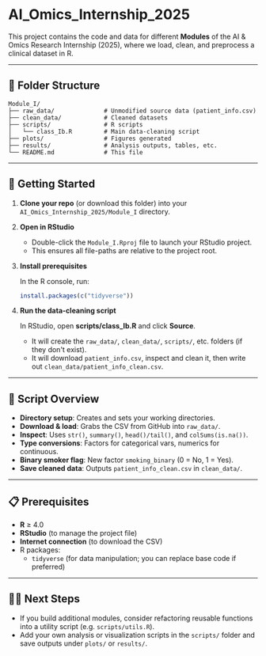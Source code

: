 # AI_Omics_Internship_2025

This project contains the code and data for different **Modules** of the AI & Omics Research Internship (2025), where we load, clean, and preprocess a clinical dataset in R.

---

## 📂 Folder Structure

```
Module_I/
├── raw_data/              # Unmodified source data (patient_info.csv)
├── clean_data/            # Cleaned datasets
├── scripts/               # R scripts
│   └── class_Ib.R         # Main data-cleaning script
├── plots/                 # Figures generated
├── results/               # Analysis outputs, tables, etc.
└── README.md              # This file
```

---

## 🚀 Getting Started

1. **Clone your repo** (or download this folder) into your `AI_Omics_Internship_2025/Module_I` directory.

2. **Open in RStudio**
   - Double-click the `Module_I.Rproj` file to launch your RStudio project.
   - This ensures all file-paths are relative to the project root.

3. **Install prerequisites**
   
   In the R console, run:
   ```r
   install.packages(c("tidyverse"))
   ```

4. **Run the data-cleaning script**
   
   In RStudio, open **scripts/class_Ib.R** and click **Source**.
   - It will create the `raw_data/`, `clean_data/`, `scripts/`, etc. folders (if they don't exist).
   - It will download `patient_info.csv`, inspect and clean it, then write out `clean_data/patient_info_clean.csv`.

---

## 📝 Script Overview

- **Directory setup**: Creates and sets your working directories.
- **Download & load**: Grabs the CSV from GitHub into `raw_data/`.
- **Inspect**: Uses `str()`, `summary()`, `head()/tail()`, and `colSums(is.na())`.
- **Type conversions**: Factors for categorical vars, numerics for continuous.
- **Binary smoker flag**: New factor `smoking_binary` (0 = No, 1 = Yes).
- **Save cleaned data**: Outputs `patient_info_clean.csv` in `clean_data/`.

---

## 📋 Prerequisites

- **R** ≥ 4.0
- **RStudio** (to manage the project file)
- **Internet connection** (to download the CSV)
- R packages:
  - `tidyverse` (for data manipulation; you can replace base code if preferred)

---

## 👩‍💻 Next Steps

- If you build additional modules, consider refactoring reusable functions into a utility script (e.g. `scripts/utils.R`).
- Add your own analysis or visualization scripts in the `scripts/` folder and save outputs under `plots/` or `results/`.